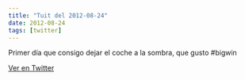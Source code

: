 ```yaml
---
title: "Tuit del 2012-08-24"
date: 2012-08-24
tags: [twitter]
---
```


Primer día que consigo dejar el coche a la sombra, que gusto #bigwin



[Ver en Twitter](https://twitter.com/i/web/status/238986084799889409)

